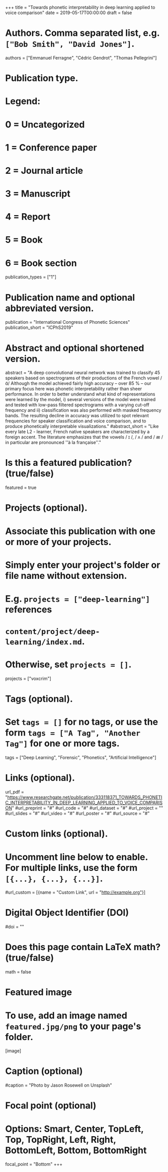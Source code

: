 +++
title = "Towards phonetic interpretability in deep learning applied to voice comparison"
date = 2019-05-17T00:00:00
draft = false

# Authors. Comma separated list, e.g. `["Bob Smith", "David Jones"]`.
authors = ["Emmanuel Ferragne", "Cédric Gendrot", "Thomas Pellegrini"]

# Publication type.
# Legend:
# 0 = Uncategorized
# 1 = Conference paper
# 2 = Journal article
# 3 = Manuscript
# 4 = Report
# 5 = Book
# 6 = Book section
publication_types = ["1"]

# Publication name and optional abbreviated version.
publication = "International Congress of Phonetic Sciences"
publication_short = "ICPhS2019"

# Abstract and optional shortened version.
abstract = "A deep convolutional neural network was trained to classify 45 speakers based on spectrograms of their productions of the French vowel /ɑ̃/ Although the model achieved fairly high accuracy – over 85 % – our primary focus here was phonetic interpretability rather than sheer performance. In order to better understand what kind of representations were learned by the model, i) several versions of the model were trained  and  tested  with  low-pass  filtered  spectrograms with a varying cut-off frequency and ii) classification was also performed with masked frequency bands. The  resulting  decline  in  accuracy  was  utilized to spot relevant frequencies for speaker classification and voice comparison, and to produce phonetically interpretable visualizations." 
#abstract_short = "Like every late L2 - learner, French native speakers are characterized by a foreign accent. The literature emphasizes that the vowels / ɪ /, / ʌ / and / æ / in particular are pronounced ''à la française''."

# Is this a featured publication? (true/false)
featured = true

# Projects (optional).
#   Associate this publication with one or more of your projects.
#   Simply enter your project's folder or file name without extension.
#   E.g. `projects = ["deep-learning"]` references 
#   `content/project/deep-learning/index.md`.
#   Otherwise, set `projects = []`.
projects = ["voxcrim"]

# Tags (optional).
#   Set `tags = []` for no tags, or use the form `tags = ["A Tag", "Another Tag"]` for one or more tags.
tags = ["Deep Learning", "Forensic", "Phonetics", "Artificial Intelligence"]

# Links (optional).
url_pdf = "https://www.researchgate.net/publication/333118371_TOWARDS_PHONETIC_INTERPRETABILITY_IN_DEEP_LEARNING_APPLIED_TO_VOICE_COMPARISON"
#url_preprint = "#"
#url_code = "#"
#url_dataset = "#"
#url_project = ""
#url_slides = "#"
#url_video = "#"
#url_poster = "#"
#url_source = "#"

# Custom links (optional).
#   Uncomment line below to enable. For multiple links, use the form `[{...}, {...}, {...}]`.
#url_custom = [{name = "Custom Link", url = "http://example.org"}]

# Digital Object Identifier (DOI)
#doi = ""

# Does this page contain LaTeX math? (true/false)
math = false

# Featured image
# To use, add an image named `featured.jpg/png` to your page's folder. 
[image]
  # Caption (optional)
  #caption = "Photo by Jason Rosewell on Unsplash"

  # Focal point (optional)
  # Options: Smart, Center, TopLeft, Top, TopRight, Left, Right, BottomLeft, Bottom, BottomRight
  focal_point = "Bottom"
+++
